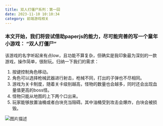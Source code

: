 ```yaml
---
title: 双人打僵尸系列：第一回
date: 2023-11-10 10:10:34
category: 前端游戏相关
---
```


### 本文开始，我们将尝试借助paperjs的能力，尽可能完善的写一个童年小游戏： “双人打僵尸”

该游戏的名字听起来有点low，且功能不算复杂，但确实是我印象最为深刻的一款游戏，操作简单，很耐玩。归纳一下我们的需求：

1. 按键控制角色移动。
2. 角色可以选择枪械武器进行射击，枪械不同，打出的子弹也不尽相同。
3. 游戏为关卡制度，随着关卡级别越高，怪物的数量也会越多，同时还会出现血量值更高的boss怪。
4. 怪物只能从地图的上下两个口出来。
5. 玩家能够放置油桶或者白块充当阻碍。其中油桶受到攻击会爆炸，白块会被损毁。

<img src="/img/双人打僵尸1_1.png" alt="图片描述">
